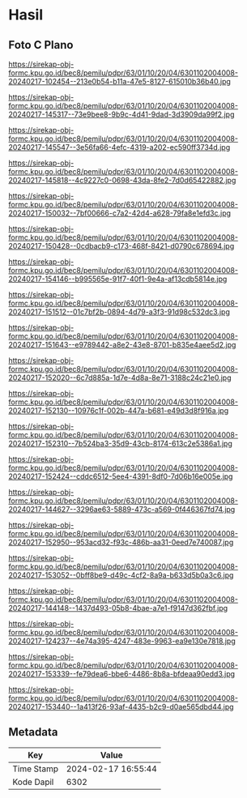 # Hasil

## Foto C Plano

https://sirekap-obj-formc.kpu.go.id/bec8/pemilu/pdpr/63/01/10/20/04/6301102004008-20240217-102454--213e0b54-b11a-47e5-8127-615010b36b40.jpg

https://sirekap-obj-formc.kpu.go.id/bec8/pemilu/pdpr/63/01/10/20/04/6301102004008-20240217-145317--73e9bee8-9b9c-4d41-9dad-3d3909da99f2.jpg

https://sirekap-obj-formc.kpu.go.id/bec8/pemilu/pdpr/63/01/10/20/04/6301102004008-20240217-145547--3e56fa66-4efc-4319-a202-ec590ff3734d.jpg

https://sirekap-obj-formc.kpu.go.id/bec8/pemilu/pdpr/63/01/10/20/04/6301102004008-20240217-145818--4c9227c0-0698-43da-8fe2-7d0d65422882.jpg

https://sirekap-obj-formc.kpu.go.id/bec8/pemilu/pdpr/63/01/10/20/04/6301102004008-20240217-150032--7bf00666-c7a2-42d4-a628-79fa8e1efd3c.jpg

https://sirekap-obj-formc.kpu.go.id/bec8/pemilu/pdpr/63/01/10/20/04/6301102004008-20240217-150428--0cdbacb9-c173-468f-8421-d0790c678694.jpg

https://sirekap-obj-formc.kpu.go.id/bec8/pemilu/pdpr/63/01/10/20/04/6301102004008-20240217-154146--b995565e-91f7-40f1-9e4a-af13cdb5814e.jpg

https://sirekap-obj-formc.kpu.go.id/bec8/pemilu/pdpr/63/01/10/20/04/6301102004008-20240217-151512--01c7bf2b-0894-4d79-a3f3-91d98c532dc3.jpg

https://sirekap-obj-formc.kpu.go.id/bec8/pemilu/pdpr/63/01/10/20/04/6301102004008-20240217-151643--e9789442-a8e2-43e8-8701-b835e4aee5d2.jpg

https://sirekap-obj-formc.kpu.go.id/bec8/pemilu/pdpr/63/01/10/20/04/6301102004008-20240217-152020--6c7d885a-1d7e-4d8a-8e71-3188c24c21e0.jpg

https://sirekap-obj-formc.kpu.go.id/bec8/pemilu/pdpr/63/01/10/20/04/6301102004008-20240217-152130--10976c1f-002b-447a-b681-e49d3d8f916a.jpg

https://sirekap-obj-formc.kpu.go.id/bec8/pemilu/pdpr/63/01/10/20/04/6301102004008-20240217-152310--7b524ba3-35d9-43cb-8174-613c2e5386a1.jpg

https://sirekap-obj-formc.kpu.go.id/bec8/pemilu/pdpr/63/01/10/20/04/6301102004008-20240217-152424--cddc6512-5ee4-4391-8df0-7d06b16e005e.jpg

https://sirekap-obj-formc.kpu.go.id/bec8/pemilu/pdpr/63/01/10/20/04/6301102004008-20240217-144627--3296ae63-5889-473c-a569-0f446367fd74.jpg

https://sirekap-obj-formc.kpu.go.id/bec8/pemilu/pdpr/63/01/10/20/04/6301102004008-20240217-152950--953acd32-f93c-486b-aa31-0eed7e740087.jpg

https://sirekap-obj-formc.kpu.go.id/bec8/pemilu/pdpr/63/01/10/20/04/6301102004008-20240217-153052--0bff8be9-d49c-4cf2-8a9a-b633d5b0a3c6.jpg

https://sirekap-obj-formc.kpu.go.id/bec8/pemilu/pdpr/63/01/10/20/04/6301102004008-20240217-144148--1437d493-05b8-4bae-a7e1-f9147d362fbf.jpg

https://sirekap-obj-formc.kpu.go.id/bec8/pemilu/pdpr/63/01/10/20/04/6301102004008-20240217-124237--4e74a395-4247-483e-9963-ea9e130e7818.jpg

https://sirekap-obj-formc.kpu.go.id/bec8/pemilu/pdpr/63/01/10/20/04/6301102004008-20240217-153339--fe79dea6-bbe6-4486-8b8a-bfdeaa90edd3.jpg

https://sirekap-obj-formc.kpu.go.id/bec8/pemilu/pdpr/63/01/10/20/04/6301102004008-20240217-153440--1a413f26-93af-4435-b2c9-d0ae565dbd44.jpg


## Metadata

| Key        | Value               |
| ---------- | ------------------- |
| Time Stamp | 2024-02-17 16:55:44 |
| Kode Dapil | 6302                |




